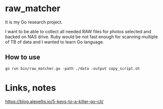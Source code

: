# raw_matcher

It is my Go research project.

I want to be able to collect all needed RAW files for photos selected
and backed on NAS drive. Ruby would be not fast enough for scanning
multiple of TB of data and I wanted to learn Go language.

## How to use

```
go run bin/raw_matcher.go -path ./data -output copy_script.sh
```

# Links, notes

https://blog.alexellis.io/5-keys-to-a-killer-go-cli/
